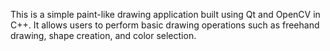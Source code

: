 This is a simple paint-like drawing application built using Qt and OpenCV in C++.
It allows users to perform basic drawing operations such as freehand drawing, shape creation, and color selection.
